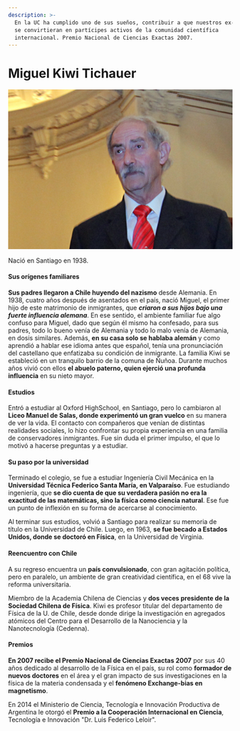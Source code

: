 ```yaml
---
description: >-
  En la UC ha cumplido uno de sus sueños, contribuir a que nuestros ex-alumnos
  se convirtieran en partícipes activos de la comunidad científica
  internacional. Premio Nacional de Ciencias Exactas 2007.
---
```


# Miguel Kiwi Tichauer

![Miguel Kiwi Tichauer. Foto: Banco de Im&#xE1;genes UC.](../../.gitbook/assets/kiwi.jpg)

Nació en Santiago en 1938.

#### Sus orígenes familiares

**Sus padres llegaron a Chile huyendo del nazismo** desde Alemania. En 1938, cuatro años después de asentados en el país, nació Miguel, el primer hijo de este matrimonio de inmigrantes, que _**criaron a sus hijos bajo una fuerte influencia alemana**_. En ese sentido, el ambiente familiar fue algo confuso para Miguel, dado que según él mismo ha confesado, para sus padres, todo lo bueno venía de Alemania y todo lo malo venía de Alemania, en dosis similares. Además, **en su casa solo se hablaba alemán** y como aprendió a hablar ese idioma antes que español, tenía una pronunciación del castellano que enfatizaba su condición de inmigrante. La familia Kiwi se estableció en un tranquilo barrio de la comuna de Ñuñoa. Durante muchos años vivió con ellos **el abuelo paterno, quien ejerció una profunda influencia** en su nieto mayor.

#### Estudios

Entró a estudiar al Oxford HighSchool, en Santiago, pero lo cambiaron al **Liceo Manuel de Salas, donde experimentó un gran vuelco** en su manera de ver la vida. El contacto con compañeros que venían de distintas realidades sociales, lo hizo confrontar su propia experiencia en una familia de conservadores inmigrantes. Fue sin duda el primer impulso, el que lo motivó a hacerse preguntas y a estudiar.

#### Su paso por la universidad

Terminado el colegio, se fue a estudiar Ingeniería Civil Mecánica en la **Universidad Técnica Federico Santa María, en Valparaíso**. Fue estudiando ingeniería, que **se dio cuenta de que su verdadera pasión no era la exactitud de las matemáticas, sino la física como ciencia natural**. Ese fue un punto de inflexión en su forma de acercarse al conocimiento.

Al terminar sus estudios, volvió a Santiago para realizar su memoria de título en la Universidad de Chile. Luego, en 1963, **se fue becado a Estados Unidos, donde se doctoró en Física**, en la Universidad de Virginia.

#### Reencuentro con Chile

A su regreso encuentra un **país convulsionado**, con gran agitación política, pero en paralelo, un ambiente de gran creatividad científica, en el 68 vive la reforma universitaria.

Miembro de la Academia Chilena de Ciencias y **dos veces presidente de la Sociedad Chilena de Física**. Kiwi es profesor titular del departamento de Física de la U. de Chile, desde donde dirige la investigación en agregados atómicos del Centro para el Desarrollo de la Nanociencia y la Nanotecnología \(Cedenna\).

#### Premios

**En 2007 recibe el Premio Nacional de Ciencias Exactas 2007** por sus 40 años dedicado al desarrollo de la Física en el país, su rol como **formador de nuevos doctores** en el área y el gran impacto de sus investigaciones en la física de la materia condensada y el **fenómeno Exchange-bias en magnetismo**.

En 2014 el Ministerio de Ciencia, Tecnología e Innovación Productiva de Argentina le otorgó el **Premio a la Cooperación Internacional en Ciencia**, Tecnología e Innovación "Dr. Luis Federico Leloir".

